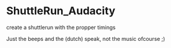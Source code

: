 # ShuttleRun_Audacity
create a shuttlerun with the propper timings

Just the beeps and the (dutch) speak, not the music ofcourse ;)
